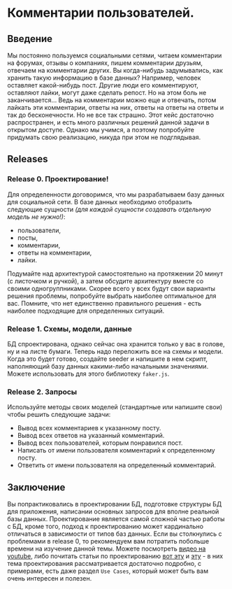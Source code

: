 # Комментарии пользователей.

## Введение
Мы постоянно пользуемся социальными сетями, читаем комментарии на форумах, отзывы о компаниях, пишем комментарии друзьям, отвечаем на комментарии других. Вы когда-нибудь задумывались, как хранить такую информацию в базе данных? Например, человек оставляет какой-нибудь пост. Другие люди его комментируют, оставляют лайки, могут даже сделать репост. Но на этом боль не заканчивается... Ведь на комментарии можно еще и отвечать, потом лайкать эти комментарии, ответы на них, ответы на ответы на ответы и так до бесконечности. Но не все так страшно. Этот кейс достаточно распространен, и есть много различных решений данной задачи в открытом доступе. Однако мы учимся, а поэтому попробуйте придумать свою реализацию, никуда при этом не подглядывая. 

## Releases

### Release 0. Проектирование!
Для определенности договоримся, что мы разрабатываем базу данных для социальной сети. В базе данных необходимо отобразить следующие сущности *(для каждой сущности создавать отдельную модель не нужно!)*:

- пользователи, 
- посты, 
- комментарии, 
- ответы на комментарии, 
- лайки.

Подумайте над архитектурой самостоятельно на протяжении 20 минут (с листочком и ручкой), а затем обсудите архитектуру вместе со своими одногруппниками. Скорее всего у всех будут свои варианты решения проблемы, попробуйте выбрать наиболее оптимальное для вас. Помните, что нет единственно правильного решения - есть наиболее подходящие для определенных ситуаций.

### Release 1. Схемы, модели, данные
БД спроектирована, однако сейчас она хранится только у вас в голове, ну и на листе бумаги. Теперь надо переложить все на схемы и модели. Когда это будет готово, создайте seeder и напишите в нем скрипт, наполняющий базу данных какими-либо начальными значениями. Можете использовать для этого библиотеку `faker.js`. 

### Release 2. Запросы
Используйте методы своих моделей (стандартные или напишите свои) чтобы решить следующие задачи:
- Вывод всех комментариев к указанному посту.
- Вывод всех ответов на указанный комментарий.
- Вывод всех пользователей, которым понравился пост.
- Написать от имени пользователя комментарий к определенному посту.
- Ответить от имени пользователя на определенный комментарий.

## Заключение

Вы попрактиковались в проектировании БД, подготовке структуры БД для приложения, написании основных запросов для вполне реальной базы данных. Проектирование является самой сложной частью работы с БД, кроме того, подход к проектированию может кардинально отличаться в зависимости от типов баз данных. Если вы столкнулись с проблемами в release 0, то рекомендуем вам потратить побольше времени на изучение данной темы. Можете посмотреть [видео на youtube](https://www.youtube.com/watch?v=N-sAZB9G9zI), либо почитать статьи по проектированию [вот эту](https://habr.com/ru/post/535588) и [эту](https://intuit.ru/studies/courses/1001/297/lecture/7409) - в них тема проектирования рассматривается достаточно подробно, с примерами, есть даже раздел `Use Cases`, который может быть вам очень интересен и полезен.

